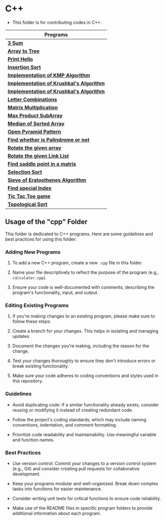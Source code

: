 # C++

- This folder is for contributing codes in C++.

| Programs                                                       |
| -------------------------------------------------------------- |
| **[3 Sum](3sum.cpp)**                                          |
| **[Array to Tree](array_to_tree.cpp)**                         |
| **[Print Hello](hello.cpp)**                                   |
| **[Insertion Sort](Insertion.cpp)**                            |
| **[Implementation of KMP Algorithm](kmpalgorithm.cpp)**        |
| **[Implementation of Krushkal's Algorithm](krushkal.cpp)**     |
| **[Implementation of Krushkal's Algorithm](krushkal.cpp)**     |
| **[Letter Combinations](letterCombinations.cpp)**              |
| **[Matrix Multiplication](matrix_multiplication.cpp)**         |
| **[Max Product SubArray](MaxProductSubArray.cpp)**             |
| **[Median of Sorted Array](medianofsortedarray.cpp)**          |
| **[Open Pyramid Pattern](open_pyramid_pattern.cpp)**           |
| **[Find whether is Palindrome or not](Palindrome.cpp)**        |
| **[Rotate the given array](rotatearr.cpp)**                    |
| **[Rotate the given Link List](RotateLL.cpp)**                 |
| **[Find saddle point in a matrix](saddle.cpp)**                |
| **[Selection Sort](selection_sort.cpp)**                       |
| **[Sieve of Eratosthenes Algorithm](sieveoferatosthenes.cpp)** |
| **[Find special Index](specialindex2.cpp)**                    |
| **[Tic Tac Toe game](tictactoe.cpp)**                          |
| **[Topological Sort](topologicalSort.cpp)**                    |

## Usage of the "cpp" Folder

This folder is dedicated to C++ programs. Here are some guidelines and best practices for using this folder:

### Adding New Programs

1. To add a new C++ program, create a new `.cpp` file in this folder.

2. Name your file descriptively to reflect the purpose of the program (e.g., `calculator.cpp`).

3. Ensure your code is well-documented with comments, describing the program's functionality, input, and output.

### Editing Existing Programs

1. If you're making changes to an existing program, please make sure to follow these steps:

2. Create a branch for your changes. This helps in isolating and managing updates.

3. Document the changes you're making, including the reason for the change.

4. Test your changes thoroughly to ensure they don't introduce errors or break existing functionality.

5. Make sure your code adheres to coding conventions and styles used in this repository.

### Guidelines

- Avoid duplicating code: If a similar functionality already exists, consider reusing or modifying it instead of creating redundant code.

- Follow the project's coding standards, which may include naming conventions, indentation, and comment formatting.

- Prioritize code readability and maintainability. Use meaningful variable and function names.

### Best Practices

- Use version control: Commit your changes to a version control system (e.g., Git) and consider creating pull requests for collaborative development.

- Keep your programs modular and well-organized. Break down complex tasks into functions for easier maintenance.

- Consider writing unit tests for critical functions to ensure code reliability.

- Make use of the README files in specific program folders to provide additional information about each program.
